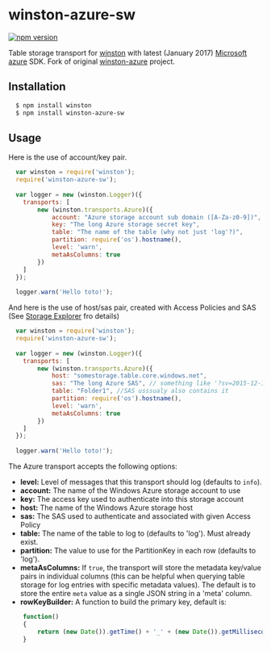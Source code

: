 # winston-azure-sw

[![npm version](https://badge.fury.io/js/winston-azure-sw.svg)](https://badge.fury.io/js/winston-azure-sw)

Table storage transport for [winston][1] with latest (January 2017) [Microsoft azure][2] SDK. Fork of original [winston-azure][0] project.

## Installation

``` bash
  $ npm install winston
  $ npm install winston-azure-sw
```

## Usage
Here is the use of account/key pair.
``` js
  var winston = require('winston');
  require('winston-azure-sw');
  
  var logger = new (winston.Logger)({
    transports: [
        new (winston.transports.Azure)({
            account: "Azure storage account sub domain ([A-Za-z0-9])",
            key: "The long Azure storage secret key",
            table: "The name of the table (why not just 'log'?)",
            partition: require('os').hostname(),
            level: 'warn',
            metaAsColumns: true
        })
    ]
  });
  
  logger.warn('Hello toto!');
```
And here is the use of host/sas pair, created with Access Policies and SAS (See [Storage Explorer][4] fro details)
``` js
  var winston = require('winston');
  require('winston-azure-sw');
  
  var logger = new (winston.Logger)({
    transports: [
        new (winston.transports.Azure)({
            host: "somestorage.table.core.windows.net", 
            sas: "The long Azure SAS", // something like '?sv=2015-12-11&si=Folder1-A123&tn=folder1&sig=BLA-BLA'
            table: "Folder1", //SAS usssualy also contains it
            partition: require('os').hostname(),
            level: 'warn',
            metaAsColumns: true
        })
    ]
  });
  
  logger.warn('Hello toto!');
```

The Azure transport accepts the following options:

* __level:__ Level of messages that this transport should log (defaults to `info`).
* __account:__ The name of the Windows Azure storage account to use
* __key:__ The access key used to authenticate into this storage account
* __host:__ The name of the Windows Azure storage host
* __sas:__ The SAS used to authenticate and associated with given Access Policy
* __table:__ The name of the table to log to (defaults to 'log').  Must already exist.
* __partition:__ The value to use for the PartitionKey in each row (defaults to 'log').
* __metaAsColumns:__ If `true`, the transport will store the metadata key/value pairs in individual columns (this can be helpful when querying table storage for log entries with specific metadata values).  The default is to store the entire `meta` value as a single JSON string in a 'meta' column.
* __rowKeyBuilder:__ A function to build the primary key, default is:
``` js
    function()
    {
        return (new Date()).getTime() + '_' + (new Date()).getMilliseconds();
    }
```

[0]: https://github.com/ebuildy/winston-azure
[1]: https://github.com/flatiron/winston
[2]: https://github.com/Azure/azure-storage-node
[3]: https://github.com/pofallon/winston-skywriter/
[4]: http://storageexplorer.com/
